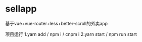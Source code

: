 # sellapp
基于vue+vue-router+less+better-scroll的外卖app

项目运行
1.yarn add / npm i / cnpm i
2.yarn start / npm run start

